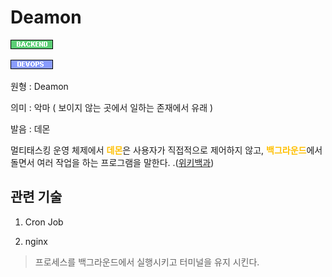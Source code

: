 <d-title>

# Deamon

</d-title>

<d-label>

<d-inner>

![Backend](../2TAT1C/Label_Backend.png)

</d-inner>

<d-inner>

![Devops](../2TAT1C/Label_Devops.png)

</d-inner>

</d-label>

<d-origin>

원형 : Deamon

</d-origin>

<d-mean>

의미  : 악마 ( 보이지 않는 곳에서 일하는 존재에서 유래 )

</d-mean>

<d-pronunciation>

발음 : 데몬

</d-pronunciation>

<d-content>

멀티태스킹 운영 체제에서 <span style="color:#FFBF00; font-weight:bold;">데몬</span>은 사용자가 직접적으로 제어하지 않고, <span style="color:#FFBF00; font-weight:bold;">백그라운드</span>에서 돌면서 여러 작업을 하는 프로그램을 말한다.
.([위키백과](https://ko.wikipedia.org/wiki/%EB%8D%B0%EB%AA%AC_(%EC%BB%B4%ED%93%A8%ED%8C%85)))

</d-content>

<d-relation>

## 관련 기술

<d-inner>

1. Cron Job

</d-inner>

<d-inner>

2. nginx
> 프로세스를 백그라운드에서 실행시키고 터미널을 유지 시킨다.

</d-inner>

</d-relation>
